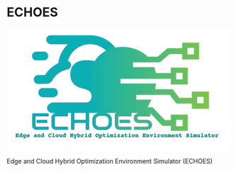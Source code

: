 # ECHOES

![ECHOES_logo](./docs/ECHOES_logo.png)

Edge and Cloud Hybrid Optimization Environment Simulator (ECHOES)
